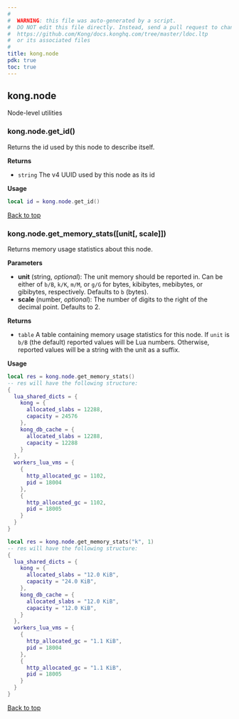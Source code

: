 ```yaml
---
#
#  WARNING: this file was auto-generated by a script.
#  DO NOT edit this file directly. Instead, send a pull request to change
#  https://github.com/Kong/docs.konghq.com/tree/master/ldoc.ltp
#  or its associated files
#
title: kong.node
pdk: true
toc: true
---
```


## kong.node

Node-level utilities



### kong.node.get_id()

Returns the id used by this node to describe itself.

**Returns**

* `string` The v4 UUID used by this node as its id


**Usage**

``` lua
local id = kong.node.get_id()
```

[Back to top](#kongnode)


### kong.node.get_memory_stats([unit[, scale]])

Returns memory usage statistics about this node.

**Parameters**

* **unit** (string, _optional_):  The unit memory should be reported in. Can be
 either of `b/B`, `k/K`, `m/M`, or `g/G` for bytes, kibibytes, mebibytes,
 or gibibytes, respectively. Defaults to `b` (bytes).
* **scale** (number, _optional_):  The number of digits to the right of the decimal
 point. Defaults to 2.

**Returns**

* `table`  A table containing memory usage statistics for this node.
 If `unit` is `b/B` (the default) reported values will be Lua numbers.
 Otherwise, reported values will be a string with the unit as a suffix.


**Usage**

``` lua
local res = kong.node.get_memory_stats()
-- res will have the following structure:
{
  lua_shared_dicts = {
    kong = {
      allocated_slabs = 12288,
      capacity = 24576
    },
    kong_db_cache = {
      allocated_slabs = 12288,
      capacity = 12288
    }
  },
  workers_lua_vms = {
    {
      http_allocated_gc = 1102,
      pid = 18004
    },
    {
      http_allocated_gc = 1102,
      pid = 18005
    }
  }
}

local res = kong.node.get_memory_stats("k", 1)
-- res will have the following structure:
{
  lua_shared_dicts = {
    kong = {
      allocated_slabs = "12.0 KiB",
      capacity = "24.0 KiB",
    },
    kong_db_cache = {
      allocated_slabs = "12.0 KiB",
      capacity = "12.0 KiB",
    }
  },
  workers_lua_vms = {
    {
      http_allocated_gc = "1.1 KiB",
      pid = 18004
    },
    {
      http_allocated_gc = "1.1 KiB",
      pid = 18005
    }
  }
}
```

[Back to top](#kongnode)

